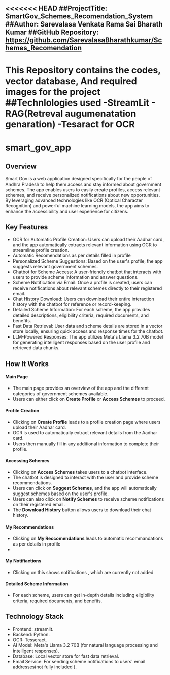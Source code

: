 <<<<<<< HEAD
##ProjectTitle:
SmartGov_Schemes_Recomendation_System
##Author:
Sarevalasa Venkata Rama Sai Bharath Kumar
##GitHub Repository:
https://github.com/SarevalasaBharathkumar/Schemes_Recomendation
---
This Repository contains the codes, vector database, And required images for the project
##Technlologies used
-**StreamLit**
-**RAG(Retreval augumenatation genaration)**
-**Tesaract for OCR**
=======
# smart_gov_app
 ## Overview
  
Smart Gov is a web application designed specifically for the people of Andhra Pradesh to help them access and stay informed about government schemes. The app enables users to easily create profiles, access relevant schemes, and receive personalized notifications about new opportunities. By leveraging advanced technologies like OCR (Optical Character Recognition) and powerful machine learning models, the app aims to enhance the accessibility and user experience for citizens.

## Key Features
- OCR for Automatic Profile Creation: Users can upload their Aadhar card, and the app automatically extracts relevant information using OCR to streamline profile creation.
- Automatic Recomendations as per details filled in profile
- Personalized Scheme Suggestions: Based on the user's profile, the app suggests relevant government schemes.
- Chatbot for Scheme Access: A user-friendly chatbot that interacts with users to provide scheme information and answer questions.
- Scheme Notification via Email: Once a profile is created, users can receive notifications about relevant schemes directly to their registered email.
- Chat History Download: Users can download their entire interaction history with the chatbot for reference or record-keeping.
- Detailed Scheme Information: For each scheme, the app provides detailed descriptions, eligibility criteria, required documents, and benefits.
- Fast Data Retrieval: User data and scheme details are stored in a vector store locally, ensuring quick access and response times for the chatbot.
- LLM-Powered Responses: The app utilizes Meta's Llama 3.2 70B model for generating intelligent responses based on the user profile and retrieved data chunks.

## How It Works

#### Main Page
- The main page provides an overview of the app and the different categories of government schemes available.
- Users can either click on **Create Profile** or **Access Schemes** to proceed.

#### Profile Creation
- Clicking on **Create Profile** leads to a profile creation page where users upload their Aadhar card.
- OCR is used to automatically extract relevant details from the Aadhar card.
- Users then manually fill in any additional information to complete their profile.

#### Accessing Schemes
- Clicking on **Access Schemes** takes users to a chatbot interface.
- The chatbot is designed to interact with the user and provide scheme recommendations.
- Users can click on **Suggest Schemes**, and the app will automatically suggest schemes based on the user's profile.
- Users can also click on **Notify Schemes** to receive scheme notifications on their registered email.
- The **Download History** button allows users to download their chat history.

#### My Recommendations
- Clicking on **My Reccomendations** leads to automatic recommandations as per details in profile
- 
#### My Notifiactions
- Clicking on this shows notifications , which are currently not added


#### Detailed Scheme Information
- For each scheme, users can get in-depth details including eligibility criteria, required documents, and benefits.

  
## Technology Stack
  - Frontend: streamlit.
  - Backend: Python.
  - OCR: Tesseract.
  - AI Model: Meta's Llama 3.2 70B (for natural language processing and intelligent responses).
  - Database: Local vector store for fast data retrieval.
  - Email Service: For sending scheme notifications to users' email addresses(not fully included ).
